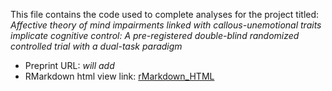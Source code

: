 This file contains the code used to complete analyses for the project titled: *Affective theory of mind impairments linked with callous-unemotional traits implicate cognitive control: A pre-registered double-blind randomized controlled trial with a dual-task paradigm*
- Preprint URL: *will add*
- RMarkdown html view link: [rMarkdown_HTML](https://htmlpreview.github.io/?https://raw.githubusercontent.com/drewwint/pub_dual-task_tom_cog-ctrl_rct/refs/heads/main/dual-task-analysis.html?token=GHSAT0AAAAAAC24FXSK4PJ6SNJUIECSB6AYZ2AYDPA)
